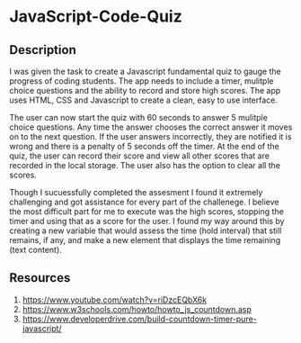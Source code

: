 # JavaScript-Code-Quiz

## Description

I was given the task to create a Javascript fundamental quiz to gauge the progress of coding students. The app needs to include a timer, mulitple choice questions and the ability to record and store high scores. The app uses HTML, CSS and Javascript to create a clean, easy to use interface.

The user can now start the quiz with 60 seconds to answer 5 mulitple choice questions. Any time the answer chooses the correct answer it moves on to the next question. If the user answers incorrectly, they are notified it is wrong and there is a penalty of 5 seconds off the timer. At the end of the quiz, the user can record their score and view all other scores that are recorded in the local storage. The user also has the option to clear all the scores.

Though I sucuessfully completed the assesment I found it extremely challenging and got assistance for every part of the challenege. I believe the most difficult part for me to execute was the high scores, stopping the timer and using that as a score for the user. I found my way around this by creating a new variable that would assess the time (hold interval) that still remains, if any, and make a new element that displays the time remaining (text content).

## Resources

1. https://www.youtube.com/watch?v=riDzcEQbX6k
2. https://www.w3schools.com/howto/howto_js_countdown.asp
3. https://www.developerdrive.com/build-countdown-timer-pure-javascript/
